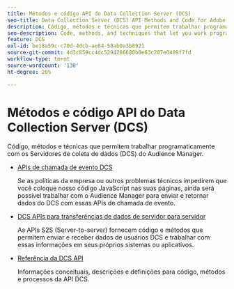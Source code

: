 ```yaml
---
title: Métodos e código API do Data Collection Server (DCS)
seo-title: Data Collection Server (DCS) API Methods and Code for Adobe Audience Manager (AAM)
description: Código, métodos e técnicas que permitem trabalhar programaticamente com os Servidores de coleta de dados (DCS) do Audience Manager.
seo-description: Code, methods, and techniques that let you work programmatically with the Audience Manager Data Collection Servers (DCS).
feature: DCS
exl-id: be18a59c-c70d-4dcb-ae84-58ab0a3b8921
source-git-commit: 4d3c859cc4dc5294286680b0e63c287e0409f7fd
workflow-type: tm+mt
source-wordcount: '138'
ht-degree: 26%

---
```


# Métodos e código API do Data Collection Server (DCS)

Código, métodos e técnicas que permitem trabalhar programaticamente com os Servidores de coleta de dados (DCS) do Audience Manager.

* [APIs de chamada de evento DCS](/help/using/api/dcs-intro/dcs-event-calls/dcs-event-calls.md)

  Se as políticas da empresa ou outros problemas técnicos impedirem que você coloque nosso código JavaScript nas suas páginas, ainda será possível trabalhar com o Audience Manager para enviar e retornar dados do DCS com essas APIs de chamada de evento.

* [DCS APIs para transferências de dados de servidor para servidor](/help/using/api/dcs-intro/dcs-s2s/dcs-s2s.md)

  As APIs S2S (Server-to-server) fornecem código e métodos que permitem enviar e receber dados de usuários DCS e trabalhar com essas informações em seus próprios sistemas ou aplicativos.

* [Referência da DCS API](/help/using/api/dcs-intro/dcs-api-reference/dcs-api-methods.md)

  Informações conceituais, descrições e definições para código, métodos e processos da API DCS.
